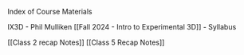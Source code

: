 Index of Course Materials

IX3D - Phil Mulliken
[[Fall 2024 - Intro to Experimental 3D]] - Syllabus

[[Class 2 recap Notes]]
[[Class 5 Recap Notes]]
